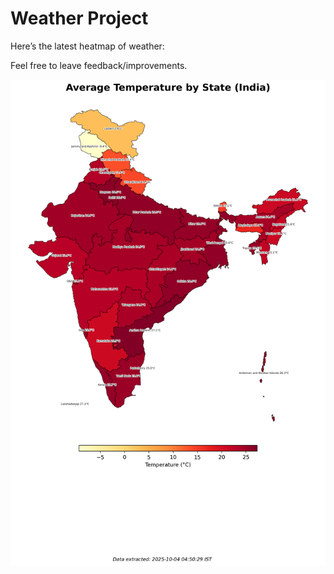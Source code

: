 # Weather Project

Here’s the latest heatmap of weather:

Feel free to leave feedback/improvements.

![India Heatmap](docs/assets/india_heatmap.png?v=E05A40)
